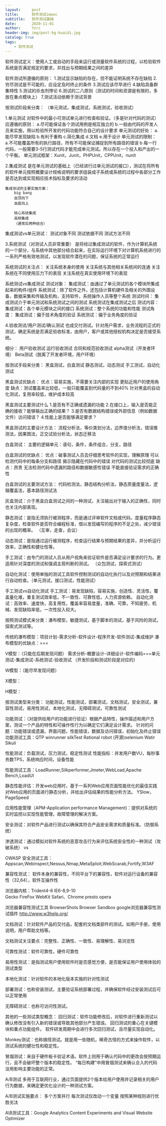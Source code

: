 ```yaml
---
layout:     post
title:      软件测试imooc
subtitle:   软件测试基础
date:       2020-11-01
author:     Yzrc
header-img: img/post-bg-kuaidi.jpg
catalog: true
tags:
    - 软件测试
---
```



软件测试定义：使用人工或自动的手段来运行或测量软件系统的过程，以检验软件系统是否满足规定的要求，并找出与预期结果之间的差异

软件测试所遵循的原则：
1.测试显示缺陷的存在，但不能证明系统不存在缺陷
2.穷尽测试是不可能的，应设定及时终止的条件
3.测试应该尽早进行
4.缺陷具备群集特性
5.测试的杀虫剂悖论
6.测试的二八原则（测试的时间和资源是有限的，多放在重点模块上）
7.测试活动依赖于测试背景

按测试阶段来分类：
（单元测试，集成测试，系统测试，验收测试）

1.单元测试
	对软件中的最小可测试单元进行检查和验证。（多是针对代码的测试）
	应遵循的原则：
		a.尽可能保证各个测试用例是相互独立的
		b.一般由代码的开发人员来实施，用以检验所开发的代码功能符合自己的设计要求
	单元测试的好处：
		a.能尽早发现缺陷
		b.有利于重构
		c.简化集成
		d.文档
		e.用于设计
	单元测试的限制：
		a.不可能覆盖所有的执行路径，所有不可能保证捕捉到所有路径的错误
		b.每一行代码，一般需要3-5行测试代码才能完成单元测试。所以存在一个投入和产出的一个平衡。
	单元测试框架：Xunit，Junit，PHPUnit，CPPUnit，nunit

2.集成测试
	是在单元测试的基础上（已经进行过单元测试的接口），测试在将所有的软件单元按照概要设计规格说明的要求组装成子系统或系统的过程中各部分工作是否达到或实现相应技术指标及要求的活动

	集成测试的主要实施方案：
		big bang
		自顶向下
		自底向上

		核心系统集成
		高频集成
		（通常后两种结合）

集成测试vs单元测试：
测试对象不同
测试依据不同
测试方法不同


3.系统测试（对测试人员非常重要）
是将经过集成测试的软件，作为计算机系统的一个部分，与系统中其他部分结合起来，在实际运行环境下对计算机系统进行的一系列严格有效地测试，以发现软件潜在的问题，保证系统的正常运行

系统测试的关注点：
关注系统本身的使用
关注系统与其他相关系统间的连通
关注系统在不同使用压力下的表现
关注系统在真实使用环境下的表现

系统测试vs集成测试
测试对象：
	集成测试：由通过了单元测试的各个模块所集成起来的构件/组件
	系统测试：除了软件之外，还包括计算机硬件及相关的外围设备，数据采集和传输及机构，支持软件，系统操作人员等整个系统
测试时间：
	集成测试介于单元测试和系统测试之间的测试
	系统测试在集成测试之后
测试内容：
	集成测试：各个单元模块之间的接口
	系统测试：整个系统的功能和性能
测试角度：
	集成测试：偏于技术角度的验证
	系统测试：偏于业务角度的验证

4.验收测试/用户测试/确认测试
也成交付测试。针对用户需求，业务流程的正式的测试，确定系统是否满足验收标准，由用户，客户或其他授权机构决定是否接受系统。

细分：
用户验收测试
运行验收测试
合同和规范验收测试
alpha测试（开发者环境）
Beta测试（脱离了开发者环境，用户环境）



按测试手段来分类：
黑盒测试，白盒测试
静态测试，动态测试
手工测试，自动化测试

黑盒测试优缺点：
优点：容易实施，不需要关注内部的实现
		更贴近用户的使用角度
缺点：测试覆盖率比较低，一般只能覆盖到代码量的不到40%
		针对黑盒的自动化测试，复用率较低，维护成本较高

黑盒测试主要测试什么
1.是否有不正确或遗漏的功能
2.在接口上，输入是否能正确的接收？能够输出正确的结果？
3.是否有数据结构错误或外部信息（例如数据文件）访问错误？
4.性能上是否能够满足要求？

黑盒测试的主要设计方法：
流程分析法，等价类划分法，边界值分析法，错误推测法，因果图法，正交试验分析法，状态迁移法

白盒测试：
主要的逻辑单元：语句，条件，条件组合，分支，路径

白盒测试的优缺点：
优点：破事测试人员去仔细思考软件的实现，理解原理
		可以检测代码中的每条分支和路径
		揭示隐藏在代码中的错误
		对代码的测试比较彻底
缺点：昂贵
		无法检测代码中遗漏的路径和数据敏感性错误
		不能直接验证需求的正确性

白盒测试的主要测试方法：
代码检测法，静态结构分析法，静态质量度量法，逻辑覆盖法，基本路径测试法

灰盒测试：介于黑盒白盒测试之间的一种测试，关注输出对于输入的正确性，同时也关注内部表现。

静态测试：是指无须执行被测程序，而是通过评审软件文档或代码，度量程序静态复杂度，检查软件是否符合编程标准，借以发现编写的程序的不足之处，减少错误的出现的概率。
（互审，走查，会议）

动态测试：是指通过运行被测程序，检查运行结果与预期结果的差异，并分析运行效率，正确性和健壮性等。

手工测试：由专门的测试人员从用户视角来验证软件是否满足设计要求的行为。更适用针对深度的测试和强调主观判断的测试。
（众包测试，探索式测试）

自动化测试：使用单独的测试工具软件控制测试的自动化执行以及对预期和结果进行自动检查。（单元测试，接口测试，性能测试）

手工测试vs自动化测试
手工测试：易发现缺陷，容易实施，创造性、灵活性，覆盖量化难，重复测试效率低，不一致性、可靠性低，人力资源依赖。
自动化测试：高效率、速度快，高复用性，覆盖率容易度量，准确、可靠，不知疲劳，机械、发现缺陷率低，一次性投入较大。



按照测试模式来分类：瀑布模型，敏捷测试，基于脚本的测试，基于风险的测试，探索式测试等。

传统的瀑布模型：项目计划-需求分析-软件设计-程序开发-软件测试-集成维护
瀑布模型的优缺点：===

V模型：（只能在后期发现问题）
需求分析-概要设计-详细设计-软件编码===单元测试-集成测试-系统测试-验收测试
（开发阶段和测试阶段是对应的）

W模型：（能尽早发现问题）

X模型：

H模型：


按测试类型来分类：
功能测试，性能测试，部署测试，文档测试，安全测试，兼容性测试，易用性测试，本地化测试，无障碍测试，可靠性测试

功能测试：（对提供给用户的功能进行验证）根据产品特性，操作描述和用户方案，测试一个产品的特性和可操作性行为以确定它们满足设计需求。
针对的问题：功能错误或遗漏，界面问题，性能错误，数据及访问错误，初始化及终止错误
功能测试工具：QTP winrunner silkTest   Rational robot
			(开源)selenium Watir Sikuli

性能测试：负载测试，压力测试，稳定性测试
性能指标：并发用户数VU，每秒事务数TPS，系统响应时间，设备性能

性能测试工具：LoadRunner,Silkperformer,Jmeter,WebLoad,Apache Bench,LoadUI

静态性能评估：开发web应用时，基于一系列Web应用页面性能优化的最佳实践对Web应用的页面进行静态分析，并给出评估结果的性能分析方法。
YSlow，PageSpeed 

应用性能管理（APM-Application performance Management)：提供对系统的实时监控以实现性能管理，故障管理的解决方案。


安全测试：对软件产品进行测试以确保其符合产品安全需求和质量标准。（防御系统）

渗透测试：通过模拟对软件系统的恶意攻击行为来评估系统安全性的一种测试（攻破系统）
vs

OWASP
安全测试工具：Appscan,Webinspect,Nessus,Nmap,MetaSploit,WebScarab,Fortify,W3AF

兼容性测试：
软件本身的兼容性，不同平台下的兼容性，软件对运行设备的兼容性（32,64），软件互操作性

浏览器内核：Trident4-6 IE6-8,9-10  
			Gecko  FireFox
			WebKit  Safari、Chrome
			presto  opera

浏览器兼容性测试工具
BrowserShots
Browser Sandbox
google浏览器兼容性测试插件 http://www.w3help.org/


文档测试：针对软件产品的交付品，配套的文档类部件的测试。如用户手册，使用说明，用户帮助文档等。

文档测试关注要点：完整性、正确性、一致性、易理解性、易浏览性



可靠性测试：软件可靠性，硬件可靠性

易用性测试：是指测试用户使用软件时是否感觉方便，是否能保证用户使用体验的测试类型

本地化测试：针对软件的本地化版本实施的针对性测试

部署测试：也称安装测试，主要验证系统部署过程，并确保软件经过安装测试后可以正常使用

无障碍测试：也称可访问性测试。



其他的一些测试类型概念：
回归测试：软件功能修改后，对软件进行重新测试以确认修改没有引入新的错误或导致其他部分产生错误。
回归测试的重心在关键模块和重点功能组件。
软件研发周期中会进行多次回归测试，且尽量实现自动化。

Monkey测试：也称搞怪测试。就是用一些随机，稀奇古怪的方式来操作软件，以测试系统的健壮性和稳定性。

冒烟测试：来自于硬件板卡验证术语。软件上则用于确认代码中的更改会按预期运行，且不会破坏整个版本的稳定性。
“每日构建”中用冒烟测试来确认合入的代码没用影响主要功能的正常。

A/B测试
多用于互联网行业，通过页面提供2个版本给用户使用并记录相关的用户行为数据，来确定更优化设计的一种测试方案。

A/B测试实施要点：
多个方案并行
每次测试仅改动一个变量
按照某种规则进行优胜劣汰

A\B测试工具：Google Analytics Content Experiments   and  Visual Website Optimizer




















